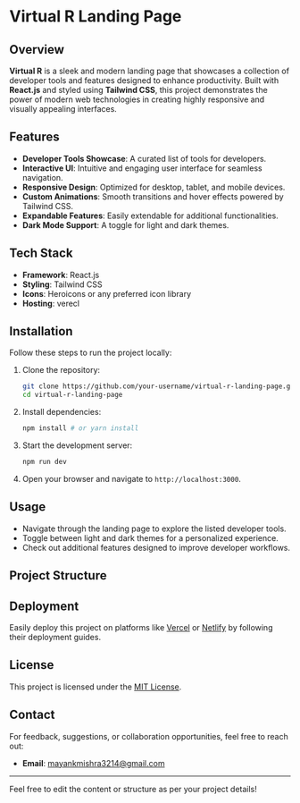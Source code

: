 

# Virtual R Landing Page

## Overview

**Virtual R** is a sleek and modern landing page that showcases a collection of developer tools and features designed to enhance productivity. Built with **React.js** and styled using **Tailwind CSS**, this project demonstrates the power of modern web technologies in creating highly responsive and visually appealing interfaces.

## Features

- **Developer Tools Showcase**: A curated list of tools for developers.
- **Interactive UI**: Intuitive and engaging user interface for seamless navigation.
- **Responsive Design**: Optimized for desktop, tablet, and mobile devices.
- **Custom Animations**: Smooth transitions and hover effects powered by Tailwind CSS.
- **Expandable Features**: Easily extendable for additional functionalities.
- **Dark Mode Support**: A toggle for light and dark themes.

## Tech Stack

- **Framework**: React.js
- **Styling**: Tailwind CSS
- **Icons**: Heroicons or any preferred icon library
- **Hosting**: verecl

## Installation

Follow these steps to run the project locally:

1. Clone the repository:
   ```bash
   git clone https://github.com/your-username/virtual-r-landing-page.git
   cd virtual-r-landing-page
   ```

2. Install dependencies:
   ```bash
   npm install # or yarn install
   ```

3. Start the development server:
   ```bash
   npm run dev
   ```

4. Open your browser and navigate to `http://localhost:3000`.

## Usage

- Navigate through the landing page to explore the listed developer tools.
- Toggle between light and dark themes for a personalized experience.
- Check out additional features designed to improve developer workflows.

## Project Structure



## Deployment

Easily deploy this project on platforms like [Vercel](https://vercel.com/) or [Netlify](https://www.netlify.com/) by following their deployment guides.


## License

This project is licensed under the [MIT License](LICENSE).

## Contact

For feedback, suggestions, or collaboration opportunities, feel free to reach out:


- **Email**: mayankmishra3214@gmail.com
---

Feel free to edit the content or structure as per your project details!
